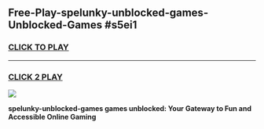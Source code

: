 
## Free-Play-spelunky-unblocked-games-Unblocked-Games #s5ei1
<h3>
<a href="https://news.freeplayer.one?title=spelunky-unblocked-games&ref=8M">CLICK TO PLAY</a></h3>
<hr>

<h3>
<a href="https://news.freeplayer.one?title=spelunky-unblocked-games&ref=8M">CLICK 2 PLAY</a>
  
</h3>

<a href="https://news.freeplayer.one?title=spelunky-unblocked-games&ref=8M"><img src="https://clearcache.store/games.png"></a>


**spelunky-unblocked-games games unblocked: Your Gateway to Fun and Accessible Online Gaming**

